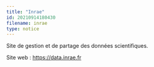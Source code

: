 ```yaml
---
title: "Inrae"
id: 20210914180430
filename: inrae
type: notice
---
```


Site de gestion et de partage des données scientifiques.

Site web : <https://data.inrae.fr>


